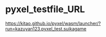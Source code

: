 # pyxel_testfile_URL

https://kitao.github.io/pyxel/wasm/launcher/?run=kazuyan123.pyxel_test.suikagame
